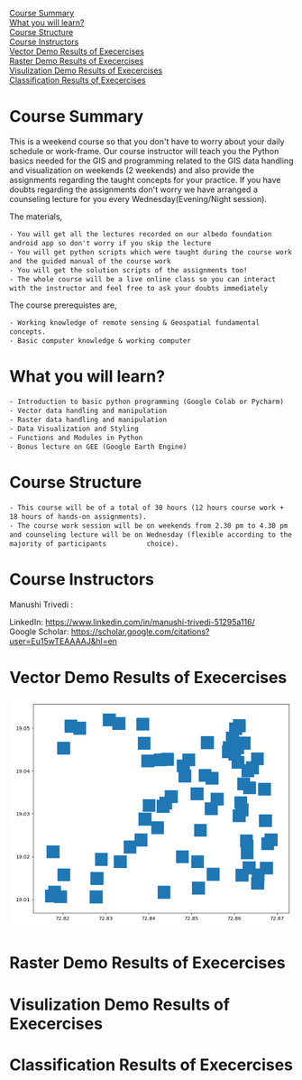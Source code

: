 [Course Summary](#course-summary)
<br/> [What you will learn?](#what-you-will-learn-?)
<br/> [Course Structure](#course-structure)
<br/>[Course Instructors](#course-instructors)
<br/>[Vector Demo Results of Execercises](#vector-demo-results-of-execercises)
<br/>[Raster Demo Results of Execercises](#raster-demo-results-of-execercises)
<br/>[Visulization Demo Results of Execercises](#visulization-demo-results-of-execercises)
<br/>[Classification Results of Execercises](#classification-demo-results-of-execercises)

# Course Summary

This is a weekend course so that you don't have to worry about your daily schedule or work-frame. Our course instructor will teach you the Python basics needed for the GIS and programming related to the GIS data handling and visualization on weekends (2 weekends) and also provide the assignments regarding the taught concepts for your practice. 
If you have doubts regarding the assignments don't worry we have arranged a counseling lecture for you every Wednesday(Evening/Night session). 

The materials, 

    - You will get all the lectures recorded on our albedo foundation android app so don't worry if you skip the lecture
    - You will get python scripts which were taught during the course work and the guided manual of the course work
    - You will get the solution scripts of the assignments too!
    - The whole course will be a live online class so you can interact with the instructor and feel free to ask your doubts immediately 

The course prerequistes are, 

    - Working knowledge of remote sensing & Geospatial fundamental concepts. 
    - Basic computer knowledge & working computer

# What you will learn?

    - Introduction to basic python programming (Google Colab or Pycharm)
    - Vector data handling and manipulation
    - Raster data handling and manipulation
    - Data Visualization and Styling
    - Functions and Modules in Python
    - Bonus lecture on GEE (Google Earth Engine)
    
# Course Structure

    - This course will be of a total of 30 hours (12 hours course work + 18 hours of hands-on assignments). 
    - The course work session will be on weekends from 2.30 pm to 4.30 pm and counseling lecture will be on Wednesday (flexible according to the majority of participants          choice). 

# Course Instructors

Manushi Trivedi : 

LinkedIn: https://www.linkedin.com/in/manushi-trivedi-51295a116/
<br/> Google Scholar: https://scholar.google.com/citations?user=Eu15wTEAAAAJ&hl=en

# Vector Demo Results of Execercises

![Test Image 3](/buffer.PNG)

# Raster Demo Results of Execercises
# Visulization Demo Results of Execercises
# Classification Results of Execercises


